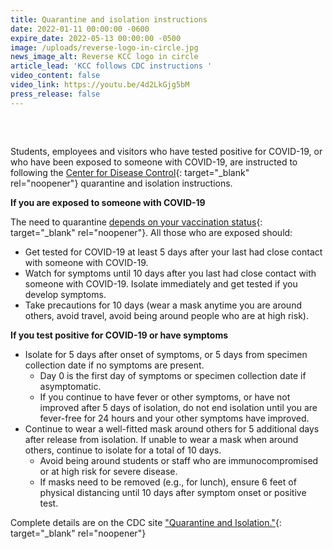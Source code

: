 ```yaml
---
title: Quarantine and isolation instructions
date: 2022-01-11 00:00:00 -0600
expire_date: 2022-05-13 00:00:00 -0500
image: /uploads/reverse-logo-in-circle.jpg
news_image_alt: Reverse KCC logo in circle
article_lead: 'KCC follows CDC instructions '
video_content: false
video_link: https://youtu.be/4d2LkGjg5bM
press_release: false
---
```

##### &nbsp;

Students, employees and visitors who have tested positive for COVID-19, or who have been exposed to someone with COVID-19, are instructed to following the&nbsp;[Center for Disease Control](https://www.cdc.gov/coronavirus/2019-ncov/your-health/quarantine-isolation.html){: target="_blank" rel="noopener"}&nbsp;quarantine and isolation instructions.

**If you are exposed to someone with COVID-19**

The need to quarantine [depends on your vaccination status](https://www.cdc.gov/coronavirus/2019-ncov/your-health/quarantine-isolation.html){: target="_blank" rel="noopener"}. All those who are exposed should:

* Get tested for COVID-19 at least 5 days after your last had close contact with someone with COVID-19.
* Watch for symptoms until 10 days after you last had close contact with someone with COVID-19. Isolate immediately and get tested if you develop symptoms.
* Take precautions for 10 days (wear a mask anytime you are around others, avoid travel, avoid being around people who are at high risk).

**If you test positive for COVID-19 or have symptoms**

* Isolate for 5 days after onset of symptoms, or 5 days from specimen collection date if no symptoms are present.
  * Day 0 is the first day of symptoms or specimen collection date if asymptomatic.
  * If you continue to have fever or other symptoms, or have not improved after 5 days of isolation, do not end isolation until you are fever-free for 24 hours and your other symptoms have improved.&nbsp;
* Continue to wear a well-fitted mask around others for 5 additional days after release from isolation. If unable to wear a mask when around others, continue to isolate for a total of 10 days.&nbsp;
  * Avoid being around students or staff who are immunocompromised or at high risk for severe disease.&nbsp;
  * If masks need to be removed (e.g., for lunch), ensure 6 feet of physical distancing until 10 days after symptom onset or positive test.&nbsp;

Complete details are on the CDC site ["Quarantine and Isolation."](https://www.cdc.gov/coronavirus/2019-ncov/your-health/quarantine-isolation.html){: target="_blank" rel="noopener"}
